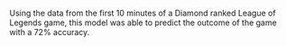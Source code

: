 Using the data from the first 10 minutes of a Diamond ranked League of Legends game, this model was able to predict the outcome of the game with a 72% accuracy.
